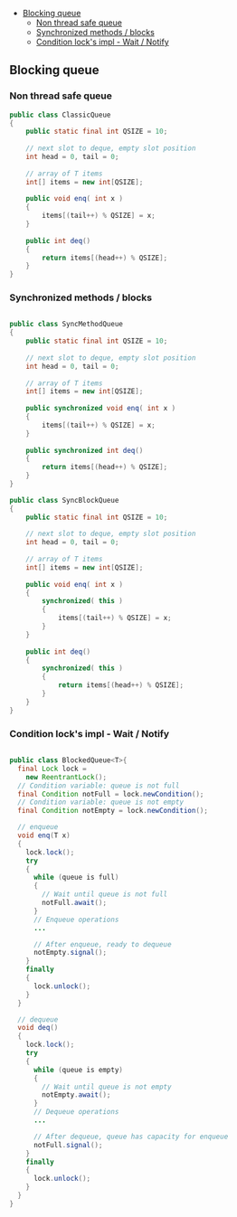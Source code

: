 
- [Blocking queue](#blocking-queue)
	- [Non thread safe queue](#non-thread-safe-queue)
	- [Synchronized methods / blocks](#synchronized-methods--blocks)
	- [Condition lock's impl - Wait / Notify](#condition-locks-impl---wait--notify)

## Blocking queue

### Non thread safe queue

```java
public class ClassicQueue
{
	public static final int QSIZE = 10;
	
	// next slot to deque, empty slot position
	int head = 0, tail = 0;
	
	// array of T items
	int[] items = new int[QSIZE];
	
	public void enq( int x )
	{
		items[(tail++) % QSIZE] = x;
	}
	
	public int deq()
	{
		return items[(head++) % QSIZE];
	}
}
```

### Synchronized methods / blocks

```java

public class SyncMethodQueue
{
	public static final int QSIZE = 10;
	
	// next slot to deque, empty slot position
	int head = 0, tail = 0;
	
	// array of T items
	int[] items = new int[QSIZE];
	
	public synchronized void enq( int x )
	{
		items[(tail++) % QSIZE] = x;
	}
	
	public synchronized int deq()
	{
		return items[(head++) % QSIZE];
	}
}

public class SyncBlockQueue
{
	public static final int QSIZE = 10;
	
	// next slot to deque, empty slot position
	int head = 0, tail = 0;
	
	// array of T items
	int[] items = new int[QSIZE];
	
	public void enq( int x )
	{
		synchronized( this )
		{
			items[(tail++) % QSIZE] = x;
		}
	}
	
	public int deq()
	{
		synchronized( this )
		{
			return items[(head++) % QSIZE];
		}
	}
}
```

### Condition lock's impl - Wait / Notify

```java

public class BlockedQueue<T>{
  final Lock lock =
    new ReentrantLock();
  // Condition variable: queue is not full
  final Condition notFull = lock.newCondition();
  // Condition variable: queue is not empty
  final Condition notEmpty = lock.newCondition();

  // enqueue
  void enq(T x) 
  {
    lock.lock();
    try 
	{
      while (queue is full)
	  {
        // Wait until queue is not full
        notFull.await();
      }  
	  // Enqueue operations
	  ...

	  // After enqueue, ready to dequeue
      notEmpty.signal();
    }
	finally 
	{
      lock.unlock();
    }
  }

  // dequeue
  void deq()
  {
    lock.lock();
    try 
	{
      while (queue is empty)
	  {
		// Wait until queue is not empty
        notEmpty.await();
      }  
	  // Dequeue operations
	  ...

	  // After dequeue, queue has capacity for enqueue
      notFull.signal();
    }
	finally 
	{
      lock.unlock();
    }  
  }
}
```